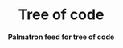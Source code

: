 <div align="center">
	<h1>Tree of code</h1>
	<p>
		<strong>Palmatron feed for tree of code </strong>
	</p>
</div>
